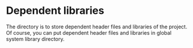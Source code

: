 # Dependent libraries

The directory is to store dependent header files and libraries of the project. Of course,  you can put dependent header files and libraries in global system library directory.